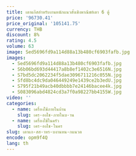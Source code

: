 ```yaml
---
title: เตาแก๊สสําหรับงานหนักแนวตั้งเชิงพาณิชย์เตา 6 ตู้
price: '96730.41'
price_original: '105141.75'
currency: THB
discount: 8%
rating: 4.5
volume: 63
image: Sed5696fd9a114d88a13b480cf6903fafb.jpg
images:
  - Sed5696fd9a114d88a13b480cf6903fafb.jpg
  - S6b06bd693d44417a8b8ef1402c3e6516N.jpg
  - S7bd5dc2062234f5dae3096711216c055N.jpg
  - Sfd8bc4dc9da046449249e1439ce2b3edU.jpg
  - S795f21b49acb40dbbbb7e24146bacee4k.jpg
  - S083096abd4824cd3a7f0a98227bb4155W.jpg
video: ''
categories:
  - name: เครื่องใช้ภายในบ้าน
    slug: เคร-องใช-ภายในบ-าน
  - name: เครื่องใช้ในครัว
    slug: เคร-องใช-ในคร
slug: เตาแก-สส-าหร-บงานหน-กแนวต
encode: opm9f4Q
lang: th
---
```

  